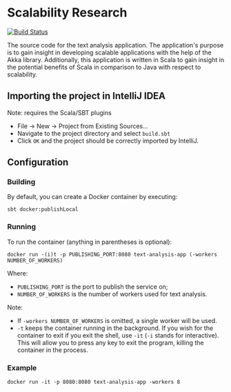# Scalability Research

[![Build Status](https://travis-ci.com/Jarinus/scalability-research.svg?token=MKhDfVCLHhGXWqDxynsL&branch=develop)](https://travis-ci.com/Jarinus/scalability-research)

The source code for the text analysis application. The application's purpose is to gain insight in developing scalable
applications with the help of the Akka library. Additionally, this application is written in Scala to gain insight in
the potential benefits of Scala in comparison to Java with respect to scalability.

## Importing the project in IntelliJ IDEA
Note: requires the Scala/SBT plugins
* File -> New -> Project from Existing Sources...
* Navigate to the project directory and select `build.sbt`
* Click `OK` and the project should be correctly imported by IntelliJ.

## Configuration
### Building
By default, you can create a Docker container by executing:

`sbt docker:publishLocal`

### Running
To run the container (anything in parentheses is optional):

`docker run -(i)t -p PUBLISHING_PORT:8080 text-analysis-app (-workers NUMBER_OF_WORKERS)`

Where:
* `PUBLISHING_PORT` is the port to publish the service on;
* `NUMBER_OF_WORKERS` is the number of workers used for
text analysis.

Note:
* If `-workers NUMBER_OF_WORKERS` is omitted, a single worker will be used.
* `-t` keeps the container running in the background. If you wish for the container to exit if you exit the
  shell, use `-it` (`-i` stands for interactive). This will allow you to press any key to exit the program, killing the
  container in the process.

### Example

`docker run -it -p 8080:8080 text-analysis-app -workers 8`
